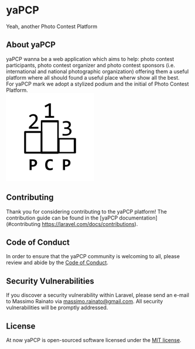 # yaPCP

Yeah, another Photo Contest Platform

## About yaPCP

yaPCP wanna be a web application which aims to help: photo contest 
participants, photo contest organizer and photo contest sponsors
(i.e. international and national photographic organization)
offering them a useful platform where all should found a useful place
wherw show all the best.  
For yaPCP mark we adopt a stylized podium and the initial of Photo Contest Platform.  
![yaPCP logo](/dev-diary/2025-08/yaPCP_logo%20ver%202025-08-21%20massimo_120px.svg)

## Contributing

Thank you for considering contributing to the yaPCP platform!
The contribution guide can be found in the
[yaPCP documentation](#contributing https://laravel.com/docs/contributions).

## Code of Conduct

In order to ensure that the yaPCP community is welcoming to all, please review and abide by the [Code of Conduct](https://laravel.com/docs/contributions#code-of-conduct).

## Security Vulnerabilities

If you discover a security vulnerability within Laravel, please send an e-mail to Massimo Rainato via [massimo.rainato@gmail.com](mailto:massimo.rainato@gmail.com). All security vulnerabilities will be promptly addressed.

## License

At now yaPCP is open-sourced software licensed under the [MIT license](https://opensource.org/licenses/MIT).  
